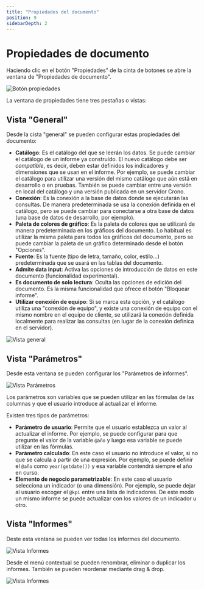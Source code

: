 ```yaml
---
title: "Propiedades del documento"
position: 9
sidebarDepth: 2
---
```





# Propiedades de documento

Haciendo clic en el botón "Propiedades" de la cinta de botones se abre la ventana de "Propiedades de documento".

![Botón propiedades](/images/analysis/BotonPropiedades.png)

La ventana de propiedades tiene tres pestañas o vistas:

## Vista "General"

Desde la cista "general" se pueden configurar estas propiedades del documento:

- **Catálogo**: Es el catálogo del que se leerán los datos. Se puede cambiar el catálogo de un informe ya construído. El nuevo catálogo debe ser *compatible*, es decir, deben estar definidos los indicadores y dimensiones que se usan en el informe. Por ejemplo, se puede cambiar el catálogo para utilizar una versión del mismo catálogo que aún está en desarrollo o en pruebas. También se puede cambiar entre una versión en local del catálogo y una versión publicada en un servidor Crono.
- **Conexión**: Es la conexión a la base de datos donde se ejecutarán las consultas. De manera predeterminada se usa la conexión definida en el catálogo, pero se puede cambiar para conectarse a otra base de datos (una base de datos de desarrollo, por ejemplo). 
- **Paleta de colores de gráfico**: Es la paleta de colores que se utilizará de manera predeterminada en los gráficos del documento. Lo habitual es utilizar la misma paleta para todos los gráficos del documento, pero se puede cambiar la paleta de un gráfico determinado desde el botón "Opciones".
- **Fuente**: Es la fuente (tipo de letra, tamaño, color, estilo...) predeterminada que se usará en las tablas del documento. 
- **Admite data input**: Activa las opciones de introducción de datos en este documento (funcionalidad experimental).
- **Es documento de solo lectura**: Oculta las opciones de edición del documento. Es la misma funcionalidad que ofrece el botón "Bloquear informe".
- **Utilizar conexión de equipo**: Si se marca esta opción, y el catálogo utiliza una "conexión de equipo", y existe una conexión de equipo con el mismo nombre en el equipo de cliente, se utilizará la conexión definida localmente para realizar las consultas (en lugar de la conexión definica en el servidor).


![Vista general](/images/analysis/PropiedadesVistaGeneral.png)


## Vista "Parámetros"

Desde esta ventana se pueden configurar los "Parámetros de informes". 

![Vista Parámetros](/images/analysis/PropiedadesVistaParametros.png)


Los parámetros son variables que se pueden utilizar en las fórmulas de las columnas y que el usuario introduce al actualizar el informe.

Existen tres tipos de parámetros:

- **Parámetro de usuario**: Permite que el usuario establezca un valor al actualizar el informe. Por ejemplo, se puede configurar para que pregunte el valor de la variable `@año` y luego esa variable se puede utilizar en las fórmulas.
- **Parámetro calculado**: En este caso el usuario no introduce el valor, si no que se calcula a partir de una expresión. Por ejemplo, se puede definir el `@año` como `year(getdate())` y esa variable contendrá siempre el año en curso.
- **Elemento de negocio parametrizable**: En este caso el usuario selecciona un indicador (o una dimensión). Por ejemplo, se puede dejar al usuario escoger el `@kpi` entre una lista de indicadores. De este modo un mismo informe se puede actualizar con los valores de un indicador u otro.

## Vista "Informes"

Deste esta ventana se pueden ver todas los informes del documento. 

![Vista Informes](/images/analysis/PropiedadesVistaInformes.png)

Desde el menú contextual se pueden renombrar, eliminar o duplicar los informes. También se pueden reordenar mediante drag & drop.


![Vista Informes](/images/analysis/MenuContextualInforme.png)

